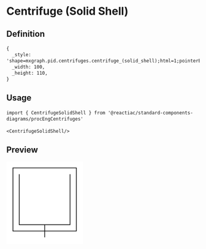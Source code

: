 # Centrifuge (Solid Shell)

## Definition

```
{
  _style: 'shape=mxgraph.pid.centrifuges.centrifuge_(solid_shell);html=1;pointerEvents=1;align=center;verticalLabelPosition=bottom;verticalAlign=top;dashed=0;',
  _width: 100,
  _height: 110,
}
```

## Usage

```
import { CentrifugeSolidShell } from '@reactiac/standard-components-diagrams/procEngCentrifuges'

<CentrifugeSolidShell/>
```

## Preview

<img src="./centrifuge-solid-shell.png" width="200"/>
